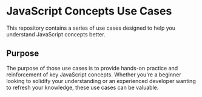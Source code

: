 # JavaScript Concepts Use Cases

This repository contains a series of use cases designed to help you understand JavaScript concepts better.

## Purpose

The purpose of those use cases is to provide hands-on practice and reinforcement of key JavaScript concepts. Whether you're a beginner looking to solidify your understanding or an experienced developer wanting to refresh your knowledge, these use cases can be valuable.
